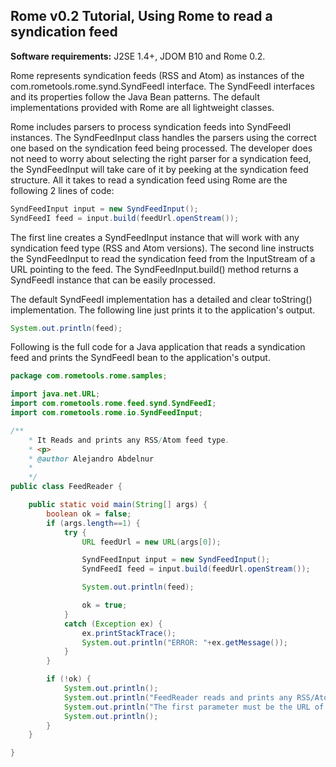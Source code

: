 ## Rome v0.2 Tutorial, Using Rome to read a syndication feed

**Software requirements:** J2SE 1.4+, JDOM B10 and Rome 0.2.

Rome represents syndication feeds (RSS and Atom) as instances of the
com.rometools.rome.synd.SyndFeedI interface. The SyndFeedI interfaces
and its properties follow the Java Bean patterns. The default
implementations provided with Rome are all lightweight classes.

Rome includes parsers to process syndication feeds into SyndFeedI
instances. The SyndFeedInput class handles the parsers using the correct
one based on the syndication feed being processed. The developer does
not need to worry about selecting the right parser for a syndication
feed, the SyndFeedInput will take care of it by peeking at the
syndication feed structure. All it takes to read a syndication feed
using Rome are the following 2 lines of code:

```java
SyndFeedInput input = new SyndFeedInput();
SyndFeedI feed = input.build(feedUrl.openStream());
```

The first line creates a SyndFeedInput instance that will work with any
syndication feed type (RSS and Atom versions). The second line instructs
the SyndFeedInput to read the syndication feed from the InputStream of a
URL pointing to the feed. The SyndFeedInput.build() method returns a
SyndFeedI instance that can be easily processed.

The default SyndFeedI implementation has a detailed and clear toString()
implementation. The following line just prints it to the application\'s
output.

```java
System.out.println(feed);
```

Following is the full code for a Java application that reads a
syndication feed and prints the SyndFeedI bean to the application\'s
output.

```java
package com.rometools.rome.samples;

import java.net.URL;
import com.rometools.rome.feed.synd.SyndFeedI;
import com.rometools.rome.io.SyndFeedInput;

/**
    * It Reads and prints any RSS/Atom feed type.
    * <p>
    * @author Alejandro Abdelnur
    *
    */
public class FeedReader {

    public static void main(String[] args) {
        boolean ok = false;
        if (args.length==1) {
            try {
                URL feedUrl = new URL(args[0]);

                SyndFeedInput input = new SyndFeedInput();
                SyndFeedI feed = input.build(feedUrl.openStream());

                System.out.println(feed);

                ok = true;
            }
            catch (Exception ex) {
                ex.printStackTrace();
                System.out.println("ERROR: "+ex.getMessage());
            }
        }

        if (!ok) {
            System.out.println();
            System.out.println("FeedReader reads and prints any RSS/Atom feed type.");
            System.out.println("The first parameter must be the URL of the feed to read.");
            System.out.println();
        }
    }

}
```
